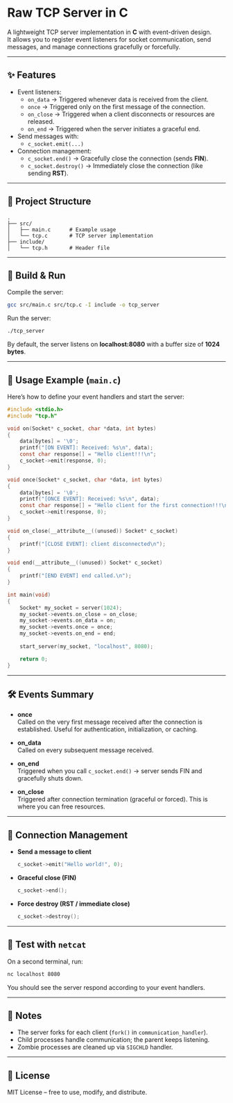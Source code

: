 # Raw TCP Server in C

A lightweight TCP server implementation in **C** with event-driven design.  
It allows you to register event listeners for socket communication, send messages, and manage connections gracefully or forcefully.

---

## ✨ Features
- Event listeners:
  - `on_data` → Triggered whenever data is received from the client.
  - `once` → Triggered only on the first message of the connection.
  - `on_close` → Triggered when a client disconnects or resources are released.
  - `on_end` → Triggered when the server initiates a graceful end.
- Send messages with:
  - `c_socket.emit(...)`
- Connection management:
  - `c_socket.end()` → Gracefully close the connection (sends **FIN**).
  - `c_socket.destroy()` → Immediately close the connection (like sending **RST**).

---

## 📂 Project Structure
```
.
├── src/
│   ├── main.c      # Example usage
│   └── tcp.c       # TCP server implementation
├── include/
│   └── tcp.h       # Header file
```

---

## 🚀 Build & Run
Compile the server:
```bash
gcc src/main.c src/tcp.c -I include -o tcp_server
```

Run the server:
```bash
./tcp_server
```

By default, the server listens on **localhost:8080** with a buffer size of **1024 bytes**.

---

## 📖 Usage Example (`main.c`)

Here’s how to define your event handlers and start the server:

```c
#include <stdio.h>
#include "tcp.h"

void on(Socket* c_socket, char *data, int bytes)
{
    data[bytes] = '\0';
    printf("[ON EVENT]: Received: %s\n", data);
    const char response[] = "Hello client!!!\n";
    c_socket->emit(response, 0);
}

void once(Socket* c_socket, char *data, int bytes)
{
    data[bytes] = '\0';
    printf("[ONCE EVENT]: Received: %s\n", data);
    const char response[] = "Hello client for the first connection!!!\n";
    c_socket->emit(response, 0);
}

void on_close(__attribute__((unused)) Socket* c_socket)
{
    printf("[CLOSE EVENT]: client disconnected\n");
}

void end(__attribute__((unused)) Socket* c_socket)
{
    printf("[END EVENT] end called.\n");
}

int main(void)
{
    Socket* my_socket = server(1024);
    my_socket->events.on_close = on_close;
    my_socket->events.on_data = on;
    my_socket->events.once = once;
    my_socket->events.on_end = end;
    
    start_server(my_socket, "localhost", 8080);

    return 0;
}
```

---

## 🛠 Events Summary
- **once**  
  Called on the very first message received after the connection is established. Useful for authentication, initialization, or caching.

- **on_data**  
  Called on every subsequent message received.

- **on_end**  
  Triggered when you call `c_socket.end()` → server sends FIN and gracefully shuts down.

- **on_close**  
  Triggered after connection termination (graceful or forced). This is where you can free resources.

---

## 📡 Connection Management
- **Send a message to client**
  ```c
  c_socket->emit("Hello world!", 0);
  ```

- **Graceful close (FIN)**
  ```c
  c_socket->end();
  ```

- **Force destroy (RST / immediate close)**
  ```c
  c_socket->destroy();
  ```

---

## 🧪 Test with `netcat`
On a second terminal, run:
```bash
nc localhost 8080
```
You should see the server respond according to your event handlers.

---

## 📌 Notes
- The server forks for each client (`fork()` in `communication_handler`).
- Child processes handle communication; the parent keeps listening.
- Zombie processes are cleaned up via `SIGCHLD` handler.

---

## 📜 License
MIT License – free to use, modify, and distribute.
